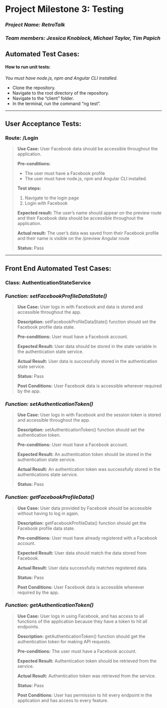 # **Project Milestone 3: Testing**
### *Project Name: RetroTalk*
### *Team members: Jessica Knoblock, Michael Taylor, Tim Papich*

## **Automated Test Cases:**
#### How to run unit tests: 

*You must have node.js, npm and Angular CLI installed.*
* Clone the repository.
* Navigate to the root directory of the repository.
* Navigate to the “client” folder.
* In the terminal, run the command “ng test”.

---

## **User Acceptance Tests:**
### **Route: /Login**

> **Use Case:** User Facebook data should be accessible throughout the application.
>
> **Pre-conditions:**
> * The user must have a Facebook profile
> * The user must have node.js, npm and Angular CLI installed.
>
> **Test steps:**
> 1. Navigate to the login page
> 2. Login with Facebook
>
> **Expected result:** The user’s name should appear on the preview route and their Facebook data should be accessible throughout the application.
> 
> **Actual result:** The user’s data was saved from their Facebook profile and their name is visible on the /preview Angular route
>
> **Status:** Pass

---

## **Front End Automated Test Cases:**
### **Class: AuthenticationStateService**

### *Function: setFacebookProfileDataState()*

> **Use Case:** User logs in with Facebook and data is stored and accessible throughout the app.
>
> **Description:** setFacebookProfileDataState() function should set the Facebook profile data state.
>
> **Pre-conditions:** User must have a Facebook account.
>
> **Expected Result:** User data should be stored in the state variable in the authentication state service.
>
> **Actual Result:** User data is successfully stored in the authentication state service.
>
> **Status:** Pass
>
> **Post Conditions:** User Facebook data is accessible wherever required by the app.

### *Function: setAuthenticationToken()*

> **Use Case:** User logs in with Facebook and the session token is stored and accessible throughout the app.
>
> **Description:** setAuthenticationToken() function should set the authentication token.
>
> **Pre-conditions:** User must have a Facebook account.
>
> **Expected Result:** An authentication token should be stored in the authentication state service.
>
> **Actual Result:** An authentication token was successfully stored in the authentications state service.
>
> **Status:** Pass

### *Function: getFacebookProfileData()*

> **Use Case:** User data provided by Facebook should be accessible without having to log in again.
>
> **Description:** getFacebookProfileData() function should get the Facebook profile data state.
>
> **Pre-conditions:** User must have already registered with a Facebook account.
>
> **Expected Result:** User data should match the data stored from Facebook.
>
> **Actual Result:** User data successfully matches registered data.
>
> **Status:** Pass
>
> **Post Conditions:** User Facebook data is accessible whenever required by the app.


### *Function: getAuthenticationToken()*

> **Use Case:** User logs in using Facebook, and has access to all functions of the application because they have a token to hit all endpoints.
>
> **Description:** getAuthenticationToken() function should get the authentication token for making API requests.
>
> **Pre-conditions:** The user must have a Facebook account.
>
> **Expected Result:** Authentication token should be retrieved from the service.
>
> **Actual Result:** Authentication token was retrieved from the service.
>
> **Status:** Pass
>
> **Post Conditions:** User has permission to hit every endpoint in the application and has access to every feature.



